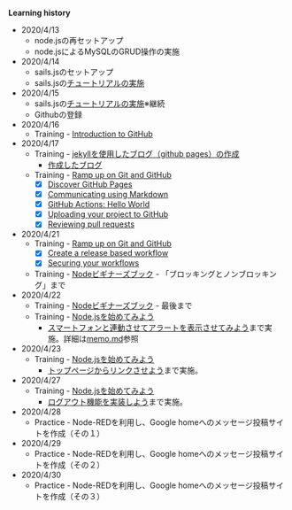**Learning history**  
* 2020/4/13  
  * node.jsの再セットアップ  
  * node.jsによるMySQLのGRUD操作の実施  
* 2020/4/14  
  * sails.jsのセットアップ  
  * sails.jsの[チュートリアルの実施](sails.md)  
* 2020/4/15  
  * sails.jsの[チュートリアルの実施](sails.md)※継続  
  * Githubの登録  
* 2020/4/16  
  * Training - [Introduction to GitHub](https://lab.github.com/githubtraining/introduction-to-github)  
* 2020/4/17  
  * Training - [jekyllを使用したブログ（github pages）の作成](https://lab.github.com/githubtraining/github-pages)  
    * [作成したブログ](https://fatherfurther.github.io/github-pages-with-jekyll/)　　
  * Training - [Ramp up on Git and GitHub](https://lab.github.com/githubtraining/paths/ramp-up-on-git-and-github)  
    * [X] [Discover GitHub Pages](https://www.youtube.com/user/GitHubGuides/videos)  
    * [X] [Communicating using Markdown](https://lab.github.com/githubtraining/communicating-using-markdown)  
    * [X] [GitHub Actions: Hello World](https://lab.github.com/githubtraining/github-actions:-hello-world) 
    * [X] [Uploading your project to GitHub](https://lab.github.com/githubtraining/uploading-your-project-to-github)  
    * [X] [Reviewing pull requests](https://lab.github.com/githubtraining/reviewing-pull-requests)  
* 2020/4/21  
  * Training - [Ramp up on Git and GitHub](https://lab.github.com/githubtraining/paths/ramp-up-on-git-and-github)  
    * [X] [Create a release based workflow](https://lab.github.com/githubtraining/create-a-release-based-workflow)  
    * [X] [Securing your workflows](https://lab.github.com/githubtraining/securing-your-workflows)  
  * Training - [Nodeビギナーズブック](https://www.nodebeginner.org/index-jp.html#javascript-and-nodejs) - 「ブロッキングとノンブロッキング」まで  
* 2020/4/22  
  * Training - [Nodeビギナーズブック](https://www.nodebeginner.org/index-jp.html#javascript-and-nodejs) - 最後まで  
  * Training - [Node.jsを始めてみよう](https://github.com/osamu38/node-express-curriculum/wiki/Node.jsを始めてみよう)  
    * [スマートフォンと連動させてアラートを表示させてみよう](https://github.com/osamu38/node-express-curriculum/wiki/Node.jsを始めてみよう#スマートフォンと連動させてアラートを表示させてみよう)まで実施。詳細は[memo.md](https://github.com/fatherfurther/registration/blob/master/memo.md)参照  
* 2020/4/23  
  * Training - [Node.jsを始めてみよう](https://github.com/osamu38/node-express-curriculum/wiki/Node.jsを始めてみよう)  
    * [トップページからリンクさせよう](https://github.com/osamu38/node-express-curriculum/wiki/Node.jsで詳細ページを作ってみよう#トップページからリンクさせよう)まで実施。
* 2020/4/27  
  * Training - [Node.jsを始めてみよう](https://github.com/osamu38/node-express-curriculum/wiki/Node.jsを始めてみよう)  
    * [ログアウト機能を実装しよう](https://github.com/osamu38/node-express-curriculum/wiki/Node.jsで会員登録システムを導入しよう#ログアウト機能を実装しよう)まで実施。
* 2020/4/28  
  * Practice - Node-REDを利用し、Google homeへのメッセージ投稿サイトを作成（その１）  
* 2020/4/29  
  * Practice - Node-REDを利用し、Google homeへのメッセージ投稿サイトを作成（その２）  
* 2020/4/30  
  * Practice - Node-REDを利用し、Google homeへのメッセージ投稿サイトを作成（その３）  